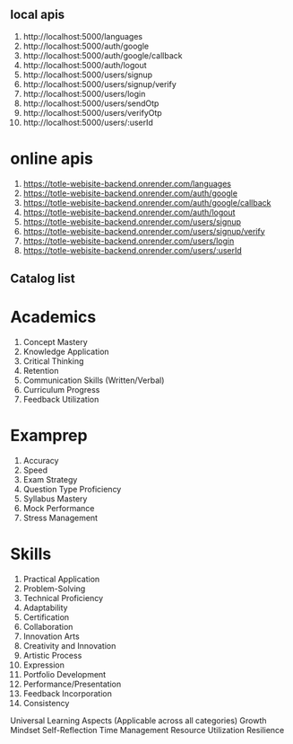 ## local apis

1. http://localhost:5000/languages
2. http://localhost:5000/auth/google
3. http://localhost:5000/auth/google/callback
4. http://localhost:5000/auth/logout
5. http://localhost:5000/users/signup
6. http://localhost:5000/users/signup/verify
7. http://localhost:5000/users/login
8. http://localhost:5000/users/sendOtp
9. http://localhost:5000/users/verifyOtp
10. http://localhost:5000/users/:userId



# online apis

1. https://totle-webisite-backend.onrender.com/languages
2. https://totle-webisite-backend.onrender.com/auth/google
3. https://totle-webisite-backend.onrender.com/auth/google/callback
4. https://totle-webisite-backend.onrender.com/auth/logout
5. https://totle-webisite-backend.onrender.com/users/signup
6. https://totle-webisite-backend.onrender.com/users/signup/verify
7. https://totle-webisite-backend.onrender.com/users/login
8. https://totle-webisite-backend.onrender.com/users/:userId

## Catalog list

# Academics
1. Concept Mastery  
2. Knowledge Application  
3. Critical Thinking  
4. Retention  
5. Communication Skills (Written/Verbal)  
6. Curriculum Progress  
7. Feedback Utilization  

# Examprep
1. Accuracy  
2. Speed  
3. Exam Strategy  
4. Question Type Proficiency  
5. Syllabus Mastery  
6. Mock Performance  
7. Stress Management 

# Skills
1. Practical Application
2. Problem-Solving
3. Technical Proficiency
4. Adaptability
5. Certification
6. Collaboration
7. Innovation
Arts
1. Creativity and Innovation
2. Artistic Process
3. Expression
4. Portfolio Development
5. Performance/Presentation
6. Feedback Incorporation
7. Consistency

Universal Learning Aspects (Applicable across all categories)
Growth Mindset
Self-Reflection
Time Management
Resource Utilization
Resilience